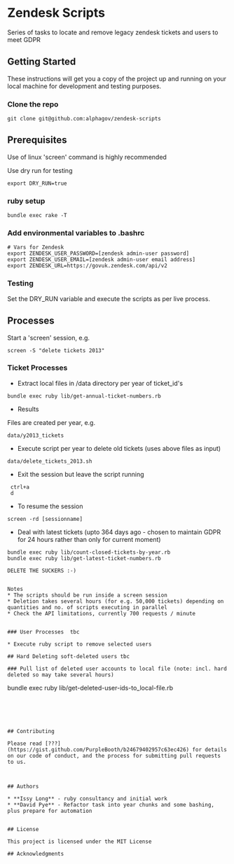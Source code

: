# Zendesk Scripts

Series of tasks to locate and remove legacy zendesk tickets and users to meet GDPR

## Getting Started

These instructions will get you a copy of the project up and running on your local machine for development and testing purposes. 

### Clone the repo

```
git clone git@github.com:alphagov/zendesk-scripts
```


## Prerequisites

Use of linux 'screen' command is highly recommended

Use dry run for testing

```
export DRY_RUN=true
```

### ruby setup

```
bundle exec rake -T 
```

### Add environmental variables to .bashrc
```
# Vars for Zendesk
export ZENDESK_USER_PASSWORD=[zendesk admin-user password]
export ZENDESK_USER_EMAIL=[zendesk admin-user email address]
export ZENDESK_URL=https://govuk.zendesk.com/api/v2
```



### Testing

Set the DRY_RUN variable and execute the scripts as per live process.


## Processes

Start a 'screen' session, e.g.

```
screen -S "delete tickets 2013"
```

### Ticket Processes

* Extract local files in /data directory per year of ticket_id's

```
bundle exec ruby lib/get-annual-ticket-numbers.rb
```

* Results

Files are created per year, e.g.

```data/y2013_tickets```


* Execute script per year to delete old tickets (uses above files as input)

```
data/delete_tickets_2013.sh
```

* Exit the session but leave the script running
```
 ctrl+a
 d
```

* To resume the session

```
screen -rd [sessionname]
```

* Deal with latest tickets (upto 364 days ago - chosen to maintain GDPR for 24 hours rather than only for current moment)

```
bundle exec ruby lib/count-closed-tickets-by-year.rb
bundle exec ruby lib/get-latest-ticket-numbers.rb

DELETE THE SUCKERS :-)


Notes
* The scripts should be run inside a screen session
* Deletion takes several hours (for e.g. 50,000 tickets) depending on quantities and no. of scripts executing in parallel
* Check the API limitations, currently 700 requests / minute


### User Processes  tbc

* Execute ruby script to remove selected users

## Hard Deleting soft-deleted users tbc

### Pull list of deleted user accounts to local file (note: incl. hard deleted so may take several hours)

```
bundle exec ruby lib/get-deleted-user-ids-to_local-file.rb
```





## Contributing

Please read [???](https://gist.github.com/PurpleBooth/b24679402957c63ec426) for details on our code of conduct, and the process for submitting pull requests to us.



## Authors

* **Issy Long** - ruby consultancy and initial work
* **David Pye** - Refactor task into year chunks and some bashing, plus prepare for automation


## License

This project is licensed under the MIT License

## Acknowledgments

